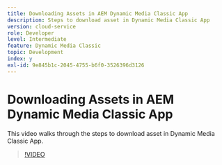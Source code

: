 ```yaml
---
title: Downloading Assets in AEM Dynamic Media Classic App
description: Steps to download asset in Dynamic Media Classic App
version: cloud-service
role: Developer
level: Intermediate
feature: Dynamic Media Classic
topic: Development
index: y
exl-id: 9e845b1c-2045-4755-b6f0-3526396d3126
---
```

# Downloading Assets in AEM Dynamic Media Classic App

This video walks through the steps to download asset in Dynamic Media Classic App.

>[!VIDEO](https://video.tv.adobe.com/v/335458?quality=9&learn=on)

